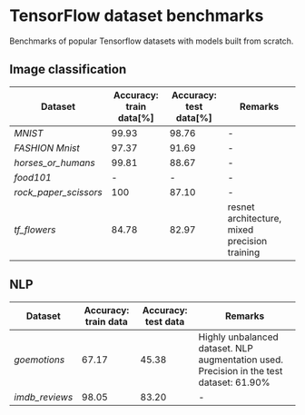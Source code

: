 # TensorFlow dataset benchmarks 

Benchmarks of popular Tensorflow datasets with models built from scratch.

## Image classification

| Dataset               |Accuracy: train data[%]| Accuracy: test data[%] | Remarks |
|-----------------------|----------------------|-------------------------|---------|
| _MNIST_               |           99.93      |          98.76          |    -    |
| _FASHION Mnist_       |           97.37      |          91.69          |    -    |
| _horses_or_humans_    |           99.81      |          88.67          |    -    |
| _food101_             |           -          |          -              |    -    |
| _rock_paper_scissors_ |           100        |          87.10          |    -    | 
| _tf_flowers_          |           84.78      |          82.97         |    resnet architecture, mixed precision training    |

## NLP

| Dataset               | Accuracy: train data | Accuracy: test data | Remarks |
|-----------------------|----------------------|---------------------|---------|
| _goemotions_          |           67.17      |          45.38      |    Highly unbalanced dataset. NLP augmentation used. Precision in the test dataset: 61.90%   |
| _imdb_reviews_        |           98.05      |          83.20      |    -    |
